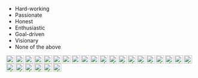 
- Hard-working
- Passionate
- Honest
- Enthusiastic
- Goal-driven
- Visionary
- None of the above


[<img align="left" alt="twitter | Twitter" width="22px" src="https://cdn.jsdelivr.net/npm/simple-icons@v3/icons/twitter.svg" />](https://twitter.com/yep_its_roy)
[<img align="left" alt="linkedin | LinkedIn" width="22px" src="https://cdn.jsdelivr.net/npm/simple-icons@v3/icons/linkedin.svg" />](https://www.linkedin.com/in/rishav-r0y/)
[<img align="left" alt="instagram | Instagram" width="22px" src="https://cdn.jsdelivr.net/npm/simple-icons@v3/icons/instagram.svg" />](https://www.instagram.com/yep_its_roy/)
[<img align="left" alt="reddit | reddit" width="22px" src="https://cdn.jsdelivr.net/npm/simple-icons@v3/icons/reddit.svg" />](https://www.reddit.com/user/yep_its_roy/)
[<img align="left" alt="spotify | spotify" width="22px" src="https://cdn.jsdelivr.net/npm/simple-icons@v3/icons/spotify.svg" />](https://open.spotify.com/user/317c6amowrjrjcwrcm7ztakidbfi)
[<img align="left" alt="steam | steam" width="22px" src="https://cdn.jsdelivr.net/npm/simple-icons@v3/icons/steam.svg" />](https://steamcommunity.com/profiles/76561198920392961)
[<img align="left" alt="twitch | twitch" width="22px" src="https://cdn.jsdelivr.net/npm/simple-icons@v3/icons/twitch.svg" />](https://www.twitch.tv/yep_its_roy)
[<img align="left" alt="github | GitHub" width="22px" src="https://cdn.jsdelivr.net/npm/simple-icons@v3/icons/github.svg" />](https://github.com/its-roy)
[<img align="left" alt="Pinterest | Pinterest" width="22px" src="https://cdn.jsdelivr.net/npm/simple-icons@v3/icons/pinterest.svg" />](https://in.pinterest.com/YepItsROY/)
[<img align="left" alt="youtube | YouTube" width="22px" src="https://cdn.jsdelivr.net/npm/simple-icons@v3/icons/youtube.svg" />](https://youtu.be/dQw4w9WgXcQ)
[<img align="left" alt=". | ." width="22px" src="https://cdn.jsdelivr.net/npm/simple-icons@v3/icons/1password.svg" />](https://youtu.be/dQw4w9WgXcQ)
[<img align="left" alt=". | ." width="22px" src="https://cdn.jsdelivr.net/npm/simple-icons@v3/icons/activision.svg" />](https://youtu.be/dQw4w9WgXcQ)
[<img align="left" alt=". | ." width="22px" src="https://cdn.jsdelivr.net/npm/simple-icons@v3/icons/adobe.svg" />](https://youtu.be/dQw4w9WgXcQ)
[<img align="left" alt=". | ." width="22px" src="https://cdn.jsdelivr.net/npm/simple-icons@v3/icons/ea.svg" />](https://youtu.be/dQw4w9WgXcQ)
[<img align="left" alt=". | ." width="22px" src="https://cdn.jsdelivr.net/npm/simple-icons@v3/icons/origin.svg" />](https://youtu.be/dQw4w9WgXcQ)
[<img align="left" alt=". | ." width="22px" src="https://cdn.jsdelivr.net/npm/simple-icons@v3/icons/epicgames.svg" />](https://youtu.be/dQw4w9WgXcQ)
[<img align="left" alt=". | ." width="22px" src="https://cdn.jsdelivr.net/npm/simple-icons@v3/icons/xbox.svg" />](https://youtu.be/dQw4w9WgXcQ)
[<img align="left" alt=". | ." width="22px" src="https://cdn.jsdelivr.net/npm/simple-icons@v3/icons/playstation.svg" />](https://youtu.be/dQw4w9WgXcQ)
[<img align="left" alt=". | ." width="22px" src="https://cdn.jsdelivr.net/npm/simple-icons@v3/icons/discord.svg" />](https://youtu.be/dQw4w9WgXcQ)
[<img align="left" alt=". | ." width="22px" src="https://cdn.jsdelivr.net/npm/simple-icons@v3/icons/fifa.svg" />](https://youtu.be/dQw4w9WgXcQ)
[<img align="left" alt=". | ." width="22px" src="https://cdn.jsdelivr.net/npm/simple-icons@v3/icons/brave.svg" />](https://youtu.be/dQw4w9WgXcQ)
[<img align="left" alt=". | ." width="22px" src="https://cdn.jsdelivr.net/npm/simple-icons@v3/icons/googlechrome.svg" />](https://youtu.be/dQw4w9WgXcQ)
[<img align="left" alt=". | ." width="22px" src="https://cdn.jsdelivr.net/npm/simple-icons@v3/icons/microsoftedge.svg" />](https://youtu.be/dQw4w9WgXcQ)
[<img align="left" alt=". | ." width="22px" src="https://cdn.jsdelivr.net/npm/simple-icons@v3/icons/adobephotoshop.svg" />](https://youtu.be/dQw4w9WgXcQ)
[<img align="left" alt=". | ." width="22px" src="https://cdn.jsdelivr.net/npm/simple-icons@v3/icons/icloud.svg" />](https://youtu.be/dQw4w9WgXcQ)
[<img align="left" alt=". | ." width="22px" src="https://cdn.jsdelivr.net/npm/simple-icons@v3/icons/firefox.svg" />](https://youtu.be/dQw4w9WgXcQ)


<br />
